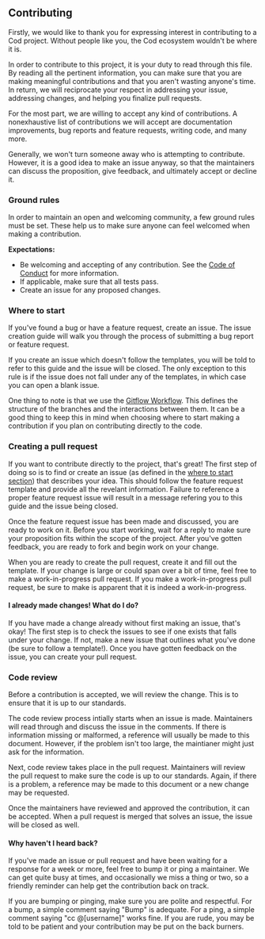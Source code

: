 ## Contributing
Firstly, we would like to thank you for expressing interest in contributing to a Cod project.
Without people like you, the Cod ecosystem wouldn't be where it is.

In order to contribute to this project, it is your duty to read through this file.
By reading all the pertinent information, you can make sure that you are making meaningful contributions and that you aren't wasting anyone's time.
In return, we will reciprocate your respect in addressing your issue, addressing changes, and helping you finalize pull requests.

For the most part, we are willing to accept any kind of contributions.
A nonexhaustive list of contributions we will accept are documentation improvements, bug reports and feature requests, writing code, and many more.

Generally, we won't turn someone away who is attempting to contribute.
However, it is a good idea to make an issue anyway, so that the maintainers can discuss the proposition, give feedback, and ultimately accept or decline it.

### Ground rules
In order to maintain an open and welcoming community, a few ground rules must be set.
These help us to make sure anyone can feel welcomed when making a contribution.

**Expectations:**
 - Be welcoming and accepting of any contribution. See the [Code of Conduct](https://github.com/codmf/.github/blob/master/CODE_OF_CONDUCT.md) for more information.
 - If applicable, make sure that all tests pass.
 - Create an issue for any proposed changes.

### Where to start
If you've found a bug or have a feature request, create an issue.
The issue creation guide will walk you through the process of submitting a bug report or feature request.

If you create an issue which doesn't follow the templates, you will be told to refer to this guide and the issue will be closed.
The only exception to this rule is if the issue does not fall under any of the templates, in which case you can open a blank issue.

One thing to note is that we use the [Gitflow Workflow](https://www.atlassian.com/git/tutorials/comparing-workflows/gitflow-workflow).
This defines the structure of the branches and the interactions between them.
It can be a good thing to keep this in mind when choosing where to start making a contribution if you plan on contributing directly to the code.

### Creating a pull request
If you want to contribute directly to the project, that's great!
The first step of doing so is to find or create an issue (as defined in the [where to start section](#where-to-start)) that describes your idea.
This should follow the feature request template and provide all the revelant information.
Failure to reference a proper feature request issue will result in a message refering you to this guide and the issue being closed.

Once the feature request issue has been made and discussed, you are ready to work on it.
Before you start working, wait for a reply to make sure your proposition fits within the scope of the project.
After you've gotten feedback, you are ready to fork and begin work on your change.

When you are ready to create the pull request, create it and fill out the template.
If your change is large or could span over a bit of time, feel free to make a work-in-progress pull request.
If you make a work-in-progress pull request, be sure to make is apparent that it is indeed a work-in-progress.

#### I already made changes! What do I do?
If you have made a change already without first making an issue, that's okay!
The first step is to check the issues to see if one exists that falls under your change.
If not, make a new issue that outlines what you've done (be sure to follow a template!).
Once you have gotten feedback on the issue, you can create your pull request.

### Code review
Before a contribution is accepted, we will review the change.
This is to ensure that it is up to our standards.

The code review process intially starts when an issue is made.
Maintainers will read through and discuss the issue in the comments.
If there is information missing or malformed, a reference will usually be made to this document.
However, if the problem isn't too large, the maintianer might just ask for the information.

Next, code review takes place in the pull request.
Maintainers will review the pull request to make sure the code is up to our standards.
Again, if there is a problem, a reference may be made to this document or a new change may be requested.

Once the maintainers have reviewed and approved the contribution, it can be accepted.
When a pull request is merged that solves an issue, the issue will be closed as well.

#### Why haven't I heard back?
If you've made an issue or pull request and have been waiting for a response for a week or more, feel free to bump it or ping a maintainer.
We can get quite busy at times, and occasionally we miss a thing or two, so a friendly reminder can help get the contribution back on track.

If you are bumping or pinging, make sure you are polite and respectful.
For a bump, a simple comment saying "Bump" is adequate.
For a ping, a simple comment saying "cc @[username]" works fine.
If you are rude, you may be told to be patient and your contribution may be put on the back burners.
